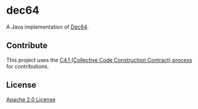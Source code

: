 # dec64

A Java implementation of [Dec64](http://dec64.com/).

## Contribute

This project uses the [C4.1 (Collective Code Construction Contract) process](http://rfc.zeromq.org/spec:22) for contributions.

## License

[Apache 2.0 License](LICENSE)
